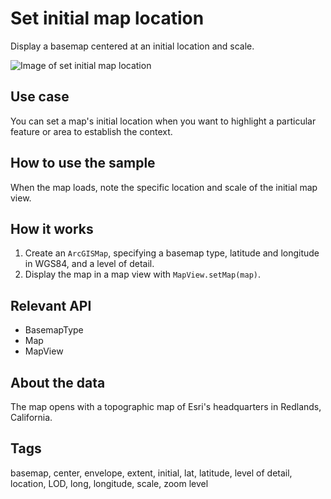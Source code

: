 # Set initial map location

Display a basemap centered at an initial location and scale.

![Image of set initial map location](set-initial-map-location.png)

## Use case

You can set a map's initial location when you want to highlight a particular feature or area to establish the context.

## How to use the sample

When the map loads, note the specific location and scale of the initial map view.

## How it works

1. Create an `ArcGISMap`, specifying a basemap type, latitude and longitude in WGS84, and a level of detail.
2. Display the map in a map view with `MapView.setMap(map)`.

## Relevant API

* BasemapType
* Map
* MapView

## About the data

The map opens with a topographic map of Esri's headquarters in Redlands, California.

## Tags

basemap, center, envelope, extent, initial, lat, latitude, level of detail, location, LOD, long, longitude, scale, zoom level
